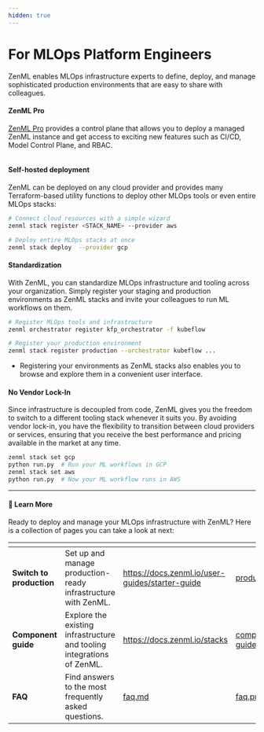 ```yaml
---
hidden: true
---
```


# For MLOps Platform Engineers

ZenML enables MLOps infrastructure experts to define, deploy, and manage sophisticated production environments that are easy to share with colleagues.

#### **ZenML Pro**

&#x20;[ZenML Pro](https://app.gitbook.com/o/-MCl1Hlw9oU4xibZ-ymf/s/oT4CiM88wQeSLTcwLU2J/) provides a control plane that allows you to deploy a managed ZenML instance and get access to exciting new features such as CI/CD, Model Control Plane, and RBAC.

<figure><img src="../../.gitbook/assets/zenml-cloud-tenant-overview.png" alt=""><figcaption></figcaption></figure>

#### **Self-hosted deployment**

ZenML can be deployed on any cloud provider and provides many Terraform-based utility functions to deploy other MLOps tools or even entire MLOps stacks:

```bash
# Connect cloud resources with a simple wizard
zenml stack register <STACK_NAME> --provider aws

# Deploy entire MLOps stacks at once
zenml stack deploy  --provider gcp
```

#### **Standardization**

With ZenML, you can standardize MLOps infrastructure and tooling across your organization. Simply register your staging and production environments as ZenML stacks and invite your colleagues to run ML workflows on them.

```bash
# Register MLOps tools and infrastructure
zenml orchestrator register kfp_orchestrator -f kubeflow

# Register your production environment
zenml stack register production --orchestrator kubeflow ...
```

* Registering your environments as ZenML stacks also enables you to browse and explore them in a convenient user interface.

#### **No Vendor Lock-In**

Since infrastructure is decoupled from code, ZenML gives you the freedom to switch to a different tooling stack whenever it suits you. By avoiding vendor lock-in, you have the flexibility to transition between cloud providers or services, ensuring that you receive the best performance and pricing available in the market at any time.

```bash
zenml stack set gcp
python run.py  # Run your ML workflows in GCP
zenml stack set aws
python run.py  # Now your ML workflow runs in AWS
```

***

#### :rocket: **Learn More**

Ready to deploy and manage your MLOps infrastructure with ZenML? Here is a collection of pages you can take a look at next:

<table data-view="cards"><thead><tr><th></th><th></th><th data-hidden data-card-target data-type="content-ref"></th><th data-hidden data-card-cover data-type="files"></th></tr></thead><tbody><tr><td><strong>Switch to production</strong></td><td>Set up and manage production-ready infrastructure with ZenML.</td><td><a href="https://docs.zenml.io/user-guides/starter-guide">https://docs.zenml.io/user-guides/starter-guide</a></td><td><a href="../../.gitbook/assets/production.png">production.png</a></td></tr><tr><td><strong>Component guide</strong></td><td>Explore the existing infrastructure and tooling integrations of ZenML.</td><td><a href="https://docs.zenml.io/stacks">https://docs.zenml.io/stacks</a></td><td><a href="../../.gitbook/assets/component-guide.png">component-guide.png</a></td></tr><tr><td><strong>FAQ</strong></td><td>Find answers to the most frequently asked questions.</td><td><a href="../../reference/faq.md">faq.md</a></td><td><a href="../../.gitbook/assets/faq.png">faq.png</a></td></tr></tbody></table>
